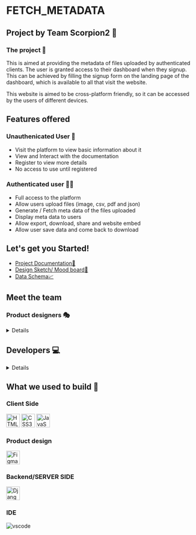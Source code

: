 # FETCH_METADATA

## Project by Team Scorpion2 🦂

### The project 📁
 
<p>
This is aimed at providing the metadata of files uploaded by authenticated clients. The user is granted access to their dashboard when they signup. This can be achieved by filling the signup form on the landing page of the dashboard, which is available to all that visit the website. <br>

This website is aimed to be cross-platform friendly, so it can be accessed by the users of different devices.
</p>

## Features offered 

### Unauthenicated User 🔏
<ul>
  <li>Visit the platform to view basic information about it</li>
  <li>View and Interact with the documentation</li>
  <li>Register to view more details</li>
  <li>No access to use until registered</li>
</ul>

### Authenticated user 🧑🏾

<ul>
  <li>Full access to the platform </li>
  <li>Allow users upload files (image, csv, pdf and json)</li>
  <li>Generate / Fetch meta data of the files uploaded</li>
  <li>Display meta data to users</li>
  <li>Allow export, download, share and website embed</li>
  <li>Allow user save data and come back to download</li>
</ul>

## Let's get you Started!

 <ul>
  <li><a href="https://docs.google.com/document/d/1y-9LpdbezZrIC9ud7Oyaeq8C8_QRJ9_4ioQk9LYCE3I/edit">Project Documentation📃</a></li>
  <li><a href="https://www.figma.com/file/dm2z5LgY2uDnGVIu7jPiAG?node-id=45:90">Design Sketch/ Mood board🎨</a></li>
  <li><a href="https://docs.google.com/document/d/1qqgqDAn7E-hl2bgCJw9QtTbyxfjvt0aaOrp82Wmj9Qk/edit">Data Schema📈</a></li>
</ul>

## Meet the team

### Product designers 🎭
<details>
<ul>
  <li><a href="https://github.com/Abiola54">Ishola Amidat Abiola</a></li>
  <li><a href="https://github.com/Abigail25">ABIGAIL OGBO</a></li>
  <li><a href="https://github.com/Markuszafi">Markus Bukata Zafi</a></li>
  <li><a href="https://github.com/LadeOnipede">Lade Onipede</a></li>
  <li><a href="https://github.com/Roleking07">Ogbonnaya Samuel</a></li>
  <li><a href="https://github.com/tosannemi">Tosan Iziomoh</a></li>
  <li><a href="https://github.com/Opeyemiishola07">Ishola Opeyemi</a></li>
</ul>
</details>

## Developers 💻
<details>
<ul>
  <li><a href="https://github.com/Franklivania">Chibuzo Odigbo</a></li>
  <li><a href="https://github.com/solomonuche">Solomon Nweke</a></li>
  <li><a href="https://github.com/L0rd5n0w">Ifeoluwa Adewusi</a></li>
</ul>
</details>

## What we used to build 🧱
<p>

### Client Side

<a href="https://developer.mozilla.org/en-US/docs/Glossary/HTML5" target="_blank" rel="noreferrer"><img src="https://raw.githubusercontent.com/danielcranney/readme-generator/main/public/icons/skills/html5-colored.svg" width="36" height="36" alt="HTML5" /></a>
<a href="https://www.w3.org/TR/CSS/#css" target="_blank" rel="noreferrer"><img src="https://raw.githubusercontent.com/danielcranney/readme-generator/main/public/icons/skills/css3-colored.svg" width="36" height="36" alt="CSS3" /></a>
<a href="https://developer.mozilla.org/en-US/docs/Web/JavaScript" target="_blank" rel="noreferrer"><img src="https://raw.githubusercontent.com/danielcranney/readme-generator/main/public/icons/skills/javascript-colored.svg" width="36" height="36" alt="JavaScript" /></a>

### Product design

<a href="https://www.figma.com/" target="_blank" rel="noreferrer"><img src="https://raw.githubusercontent.com/danielcranney/readme-generator/main/public/icons/skills/figma-colored.svg" width="36" height="36" alt="Figma" /></a>

### Backend/SERVER SIDE

<a href="https://www.djangoproject.com/" target="_blank" rel="noreferrer"><img src="https://raw.githubusercontent.com/danielcranney/readme-generator/main/public/icons/skills/django-colored.svg" width="36" height="36" alt="Django" /></a>

### IDE

![vscode](https://user-images.githubusercontent.com/49784088/205490253-1e212e08-6968-43f0-a66c-3e01dd9cc17e.svg)

</p>
